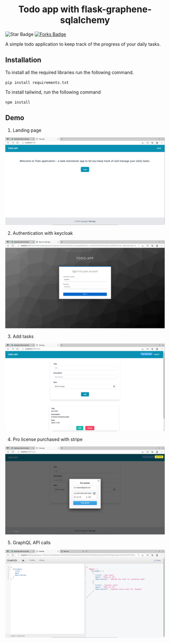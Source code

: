 <h1 align="center"> Todo app with flask-graphene-sqlalchemy</h1>

<img src="https://img.shields.io/static/v1?label=%F0%9F%8C%9F&message=If%20Useful&style=style=flat&color=BC4E99" alt="Star Badge"/>
<a href="https://github.com/abhisheknaiidu/awesome-github-profile-readme/network/members"><img src="https://img.shields.io/github/forks/abhisheknaiidu/awesome-github-profile-readme" alt="Forks Badge"/></a>

A simple todo application to keep track of the progress of your daily tasks.

## Installation
To install all the required libraries run the following command.

`pip install requirements.txt`

To install tailwind, run the following command

`npm install`

## Demo

1. Landing page

<img alt="Landing" src="assets/1.png"> </img>

2. Authentication with keycloak

<img alt="auth" src="assets/2.png"> </img>

3. Add tasks

<img alt="tasks" src="assets/3.png"> </img>

4. Pro license purchased with stripe

<img alt="license" src="assets/4.png"> </img>

5. GraphQL API calls

<img alt="graphql" src="assets/5.png"> </img>